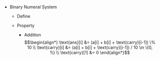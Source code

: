 * Binary Numeral System
  - Define  
  
  - Property
    - Addition
      $$\begin{align*}
        \text{ans}[i] &= (a[i] + b[i] + \text{carry}[i-1]) \% 10  \\
        \text{carry}[i] &= (a[i] + b[i] + \text{carry}[i-1]) / 10 \in \{0, 1\}  \\
        \text{carry}[1] &= 0
      \end{align*}$$
